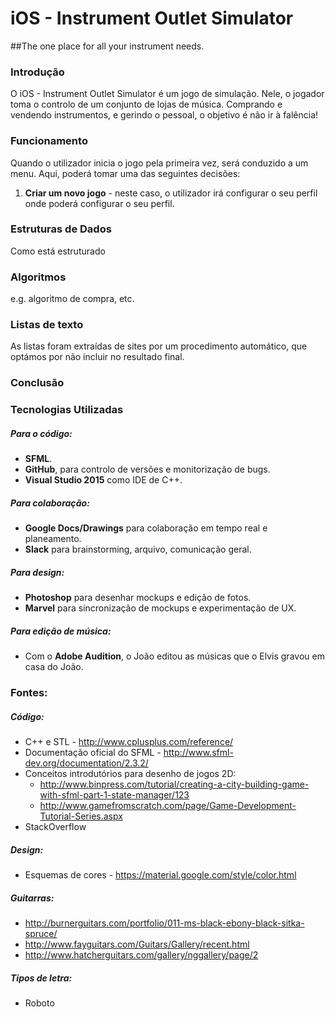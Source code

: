 # iOS - Instrument Outlet Simulator
##The one place for all your instrument needs.


### Introdução
O iOS - Instrument Outlet Simulator é um jogo de simulação. Nele, o jogador toma o controlo de um conjunto de lojas de música. Comprando e vendendo instrumentos, e gerindo o pessoal, o objetivo é não ir à falência!

### Funcionamento
Quando o utilizador inicia o jogo pela primeira vez, será conduzido a um menu. Aqui, poderá tomar uma das seguintes decisões:
1. **Criar um novo jogo** - neste caso, o utilizador irá configurar o seu perfil
onde poderá configurar o seu perfil.

### Estruturas de Dados
Como está estruturado

### Algoritmos
e.g. algoritmo de compra, etc.

### Listas de texto
As listas foram extraídas de sites por um procedimento automático, que optámos por não incluir no resultado final.

### Conclusão



### Tecnologias Utilizadas

##### Para o código:
- **SFML**.
- **GitHub**, para controlo de versões e monitorização de bugs.
- **Visual Studio 2015** como IDE de C++.
 
##### Para colaboração:
- **Google Docs/Drawings** para colaboração em tempo real e planeamento.
- **Slack** para brainstorming, arquivo, comunicação geral.

##### Para design:
- **Photoshop** para desenhar mockups e edição de fotos.
- **Marvel** para sincronização de mockups e experimentação de UX.

##### Para edição de música:
- Com o **Adobe Audition**, o João editou as músicas que o Elvis gravou em casa do João.
 

### Fontes:
##### Código:
- C++ e STL - http://www.cplusplus.com/reference/
- Documentação oficial do SFML - http://www.sfml-dev.org/documentation/2.3.2/
- Conceitos introdutórios para desenho de jogos 2D:
  - http://www.binpress.com/tutorial/creating-a-city-building-game-with-sfml-part-1-state-manager/123
  - http://www.gamefromscratch.com/page/Game-Development-Tutorial-Series.aspx
- StackOverflow

##### Design:
- Esquemas de cores - https://material.google.com/style/color.html

##### Guitarras:
- http://burnerguitars.com/portfolio/011-ms-black-ebony-black-sitka-spruce/
- http://www.fayguitars.com/Guitars/Gallery/recent.html
- http://www.hatcherguitars.com/gallery/nggallery/page/2

##### Tipos de letra:
- Roboto
